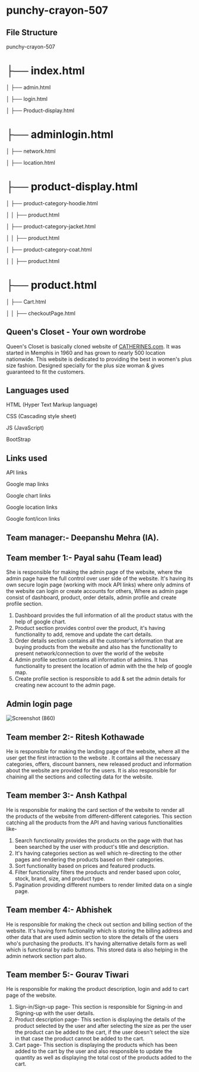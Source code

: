 # punchy-crayon-507

## File Structure
punchy-crayon-507

├── index.html
===

│   ├── admin.html 

│   ├── login.html

│   ├── Product-display.html



├── adminlogin.html
===

│   ├── network.html

│   ├── location.html



├── product-display.html
===

│   ├── product-category-hoodie.html

│   │   ├── product.html

│   ├── product-category-jacket.html  

│   │   ├── product.html

│   ├── product-category-coat.html  

│   │   ├── product.html



├── product.html
===

│   ├── Cart.html 

│   │   ├── checkoutPage.html



## Queen's Closet - Your own wordrobe
Queen's Closet is basically cloned website of [CATHERINES.com](https://www.catherines.com/). It was started in Memphis in 1960 and has grown to nearly 500 location nationwide. This website is dedicated to providing the best in women's plus size fashion. Designed specially for the plus size woman & gives guaranteed to fit the customers. 



## Languages used
HTML (Hyper Text Markup language)

CSS (Cascading style sheet)

JS (JavaScript)

BootStrap


## Links used
API links

Google map links

Google chart links

Google location links

Google font/icon links


## Team manager:- Deepanshu Mehra (IA).


## Team member 1:- Payal sahu (Team lead)
She is responsible for making the admin page of the website, where the admin page have the full control over user side of the website. It's having its own secure login page (working with mock API links) where only admins of the website can login or create accounts for others, Where as admin page consist of dashboard, product, order details, admin profile and create profile section. 
1. Dashboard provides the full information of all the product status with the help of google chart.
2. Product section provides control over the product, it's having functionality to add, remove and update the cart details.
3. Order details section contains all the customer's information that are buying products from the website and also has the functionality to present network/connection to over the world of the website
4. Admin profile section contains all information of admins. It has functionality to present the location of admin with the the help of google map.
5. Create profile section is responsible to add & set the admin details for creating new account to the admin page.

## Admin login page 

![Screenshot (860)](https://user-images.githubusercontent.com/115584065/221432849-0af1cec8-e45a-40f9-9fd6-3decd5e770a4.png)



## Team member 2:- Ritesh Kothawade
He is responsible for making the landing page of the website, where all the user get the first intraction to the website . It contains all the necessary categories, offers, discount banners, new released product and information about the website are provided for the users. It is also responsible for chaining all the sections and collecting data for the website.


## Team member 3:- Ansh Kathpal
He is responsible for making the card section of the website to render all the products of the website from different-different categories. This section catching all the products from the API and having various functionalities like-
1. Search functionality provides the products on the page with that has been searched by the user with product's title and description.
2. It's having categories section as well which re-directing to the other pages and rendering the products based on their categories.
3. Sort functionality based on prices and featured products.
4. Filter functionality filters the products and render based upon color, stock, brand, size, and product type.
5. Pagination providing different numbers to render limited data on a single page.


## Team member 4:- Abhishek
He is responsible for making the check out section and billing section of the website. It's having form fuctionality which is storing the billing address and other data that are used admin section to store the details of the users who's purchasing the products. It's having alternative details form as well which is functional by radio buttons.
This stored data is also helping in the admin network section part also.



## Team member 5:- Gourav Tiwari
He is responsible for making the product description, login and add to cart page of the website. 
1. Sign-in/Sign-up page- This section is responsible for Signing-in and Signing-up with the user details.
2. Product description page- This section is displaying the details of the product selected by the user and after selecting the size as per the user the product can be added to the cart, if the user doesn't select the size in that case the product cannot be added to the cart.
3. Cart page- This section is displaying the products which has been added to the cart by the user and also responsible to update the quantity as well as displaying the total cost of the products added to the cart. 



